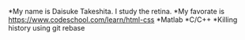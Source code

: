 *My name is Daisuke Takeshita. I study the retina.
*My favorate is https://www.codeschool.com/learn/html-css
*Matlab
*C/C++
*Killing history using git rebase

